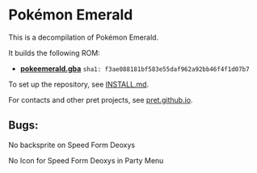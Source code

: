 # Pokémon Emerald

This is a decompilation of Pokémon Emerald.

It builds the following ROM:

* [**pokeemerald.gba**](https://datomatic.no-intro.org/index.php?page=show_record&s=23&n=1961) `sha1: f3ae088181bf583e55daf962a92bb46f4f1d07b7`

To set up the repository, see [INSTALL.md](INSTALL.md).

For contacts and other pret projects, see [pret.github.io](https://pret.github.io/).

## Bugs:

No backsprite on Speed Form Deoxys

No Icon for Speed Form Deoxys in Party Menu
